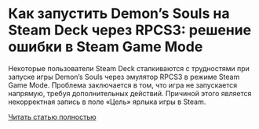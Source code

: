 # Как запустить Demon’s Souls на Steam Deck через RPCS3: решение ошибки в Steam Game Mode



Некоторые пользователи Steam Deck сталкиваются с трудностями при запуске игры Demon’s Souls через эмулятор RPCS3 в режиме Steam Game Mode. Проблема заключается в том, что игра не запускается напрямую, требуя дополнительных действий. Причиной этого является некорректная запись в поле «Цель» ярлыка игры в Steam.

[Читать статью полностью](https://xyberbara.com/gaming/rpcs3-launch-error-in-steam/)
